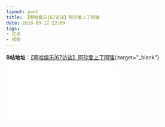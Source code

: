 ```yaml
---
layout: post
title: 【啊哈娱乐|67访谈】阿珍爱上了阿强 
date: 2018-09-12 22:00
tags:
- 访谈
- 视频
---
```

**B站地址**：[【啊哈娱乐\|67访谈】阿珍爱上了阿强](https://www.bilibili.com/video/av31581125){:target="_blank"}

<div class="iframe-container"><iframe class="responsive-iframe" src="//player.bilibili.com/player.html?aid=31581125&bvid=BV1zW411C7XZ&cid=55221067&page=1" frameborder="no" allowfullscreen="true"></iframe></div>
